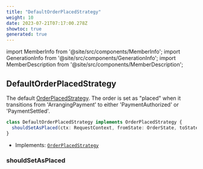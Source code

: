 ```yaml
---
title: "DefaultOrderPlacedStrategy"
weight: 10
date: 2023-07-21T07:17:00.278Z
showtoc: true
generated: true
---
```

<!-- This file was generated from the Vendure source. Do not modify. Instead, re-run the "docs:build" script -->
import MemberInfo from '@site/src/components/MemberInfo';
import GenerationInfo from '@site/src/components/GenerationInfo';
import MemberDescription from '@site/src/components/MemberDescription';


## DefaultOrderPlacedStrategy

<GenerationInfo sourceFile="packages/core/src/config/order/default-order-placed-strategy.ts" sourceLine="14" packageName="@vendure/core" />

The default <a href='/docs/reference/typescript-api/orders/order-placed-strategy#orderplacedstrategy'>OrderPlacedStrategy</a>. The order is set as "placed" when it transitions from
'ArrangingPayment' to either 'PaymentAuthorized' or 'PaymentSettled'.

```ts title="Signature"
class DefaultOrderPlacedStrategy implements OrderPlacedStrategy {
  shouldSetAsPlaced(ctx: RequestContext, fromState: OrderState, toState: OrderState, order: Order) => boolean;
}
```
* Implements: <code><a href='/docs/reference/typescript-api/orders/order-placed-strategy#orderplacedstrategy'>OrderPlacedStrategy</a></code>



<div className="members-wrapper">

### shouldSetAsPlaced

<MemberInfo kind="method" type="(ctx: <a href='/docs/reference/typescript-api/request/request-context#requestcontext'>RequestContext</a>, fromState: <a href='/docs/reference/typescript-api/orders/order-process#orderstate'>OrderState</a>, toState: <a href='/docs/reference/typescript-api/orders/order-process#orderstate'>OrderState</a>, order: <a href='/docs/reference/typescript-api/entities/order#order'>Order</a>) => boolean"   />




</div>
